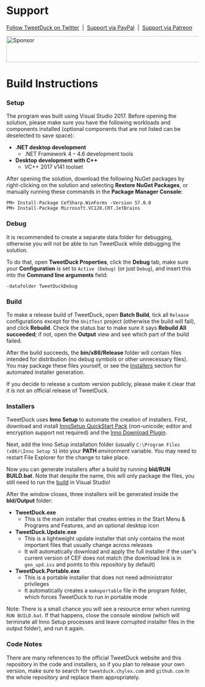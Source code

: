 # Support

[Follow TweetDuck on Twitter](https://twitter.com/TryTweetDuck) &nbsp;|&nbsp; [Support via PayPal](https://paypal.me/chylex) &nbsp;|&nbsp; [Support via Patreon](https://www.patreon.com/chylex)

<a target='_blank' rel='nofollow' href='https://app.codesponsor.io/link/2W76v7hRmUe7NfaeUKq9K8Wq/chylex/TweetDuck'>
  <img alt='Sponsor' width='888' height='68' src='https://app.codesponsor.io/embed/2W76v7hRmUe7NfaeUKq9K8Wq/chylex/TweetDuck.svg' />
</a>

# Build Instructions

### Setup

The program was built using Visual Studio 2017. Before opening the solution, please make sure you have the following workloads and components installed (optional components that are not listed can be deselected to save space):
* **.NET desktop development**
  * .NET Framework 4 – 4.6 development tools
* **Desktop development with C++**
  * VC++ 2017 v141 toolset

After opening the solution, download the following NuGet packages by right-clicking on the solution and selecting **Restore NuGet Packages**, or manually running these commands in the **Package Manager Console**:
```
PM> Install-Package CefSharp.WinForms -Version 57.0.0
PM> Install-Package Microsoft.VC120.CRT.JetBrains
```

### Debug

It is recommended to create a separate data folder for debugging, otherwise you will not be able to run TweetDuck while debugging the solution.

To do that, open **TweetDuck Properties**, click the **Debug** tab, make sure your **Configuration** is set to `Active (Debug)` (or just `Debug`), and insert this into the **Command line arguments** field:
```
-datafolder TweetDuckDebug
```

### Build

To make a release build of TweetDuck, open **Batch Build**, tick all `Release` configurations except for the `UnitTest` project (otherwise the build will fail), and click **Rebuild**. Check the status bar to make sure it says **Rebuild All succeeded**; if not, open the **Output** view and see which part of the build failed.

After the build succeeds, the **bin/x86/Release** folder will contain files intended for distribution (no debug symbols or other unnecessary files). You may package these files yourself, or see the [Installers](#Installers) section for automated installer generation.

If you decide to release a custom version publicly, please make it clear that it is not an official release of TweetDuck.

### Installers

TweetDuck uses **Inno Setup** to automate the creation of installers. First, download and install [InnoSetup QuickStart Pack](http://www.jrsoftware.org/isdl.php) (non-unicode; editor and encryption support not required) and the [Inno Download Plugin](https://code.google.com/archive/p/inno-download-plugin).

Next, add the Inno Setup installation folder (usually `C:\Program Files (x86)\Inno Setup 5`) into your **PATH** environment variable. You may need to restart File Explorer for the change to take place.

Now you can generate installers after a build by running **bld/RUN BUILD.bat**. Note that despite the name, this will only package the files, you still need to run the [build](#Build) in Visual Studio!

After the window closes, three installers will be generated inside the **bld/Output** folder:
* **TweetDuck.exe**
  * This is the main installer that creates entries in the Start Menu & Programs and Features, and an optional desktop icon
* **TweetDuck.Update.exe**
  * This is a lightweight update installer that only contains the most important files that usually change across releases
  * It will automatically download and apply the full installer if the user's current version of CEF does not match (the download link is in `gen_upd.iss` and points to this repository by default)
* **TweetDuck.Portable.exe**
  * This is a portable installer that does not need administrator privileges
  * It automatically creates a `makeportable` file in the program folder, which forces TweetDuck to run in portable mode

Note: There is a small chance you will see a resource error when running `RUN BUILD.bat`. If that happens, close the console window (which will terminate all Inno Setup processes and leave corrupted installer files in the output folder), and run it again.

### Code Notes

There are many references to the official TweetDuck website and this repository in the code and installers, so if you plan to release your own version, make sure to search for `tweetduck.chylex.com` and `github.com` in the whole repository and replace them appropriately.
